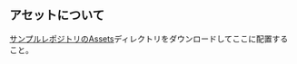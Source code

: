 ## アセットについて
[サンプルレポジトリのAssets](https://github.com/gameprogcpp/code/tree/master/Chapter04/Assets)ディレクトリをダウンロードしてここに配置すること。
